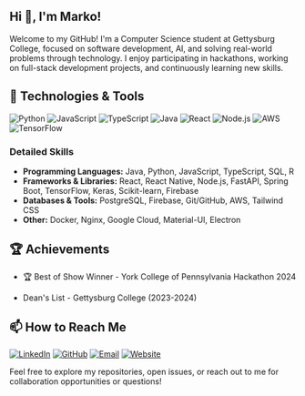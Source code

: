 ## Hi 👋, I'm Marko!
Welcome to my GitHub! I'm a Computer Science student at Gettysburg College, focused on software development, AI, and solving real-world problems through technology. I enjoy participating in hackathons, working on full-stack development projects, and continuously learning new skills.
<!-- 
## 🔭 Currently Working On
- Enhancing Spamurai with advanced NLP capabilities
- Learning cloud architecture patterns on AWS
- Contributing to open-source ML projects
-->
## 🔧 Technologies & Tools
![Python](https://img.shields.io/badge/Python-3776AB?style=flat&logo=python&logoColor=white)
![JavaScript](https://img.shields.io/badge/JavaScript-F7DF1E?style=flat&logo=javascript&logoColor=black)
![TypeScript](https://img.shields.io/badge/TypeScript-007ACC?style=flat&logo=typescript&logoColor=white)
![Java](https://img.shields.io/badge/Java-ED8B00?style=flat&logo=openjdk&logoColor=white)
![React](https://img.shields.io/badge/React-20232A?style=flat&logo=react&logoColor=61DAFB)
![Node.js](https://img.shields.io/badge/Node.js-43853D?style=flat&logo=node.js&logoColor=white)
![AWS](https://img.shields.io/badge/AWS-232F3E?style=flat&logo=amazon-aws&logoColor=white)
![TensorFlow](https://img.shields.io/badge/TensorFlow-FF6F00?style=flat&logo=tensorflow&logoColor=white)

### Detailed Skills
- **Programming Languages:** Java, Python, JavaScript, TypeScript, SQL, R
- **Frameworks & Libraries:** React, React Native, Node.js, FastAPI, Spring Boot, TensorFlow, Keras, Scikit-learn, Firebase
- **Databases & Tools:** PostgreSQL, Firebase, Git/GitHub, AWS, Tailwind CSS
- **Other:** Docker, Nginx, Google Cloud, Material-UI, Electron

## 🏆 Achievements
- 🏆 Best of Show Winner - York College of Pennsylvania Hackathon 2024
<!-- 
- AWS Certified Cloud Practitioner
-->
- Dean's List - Gettysburg College (2023-2024)

## 📫 How to Reach Me
[![LinkedIn](https://img.shields.io/badge/LinkedIn-0077B5?style=flat&logo=linkedin&logoColor=white)](https://www.linkedin.com/in/marko-tsymbaliuk-55615430b/)
[![GitHub](https://img.shields.io/badge/GitHub-100000?style=flat&logo=github&logoColor=white)](https://github.com/mrktsm)
[![Email](https://img.shields.io/badge/Email-D14836?style=flat&logo=gmail&logoColor=white)](mailto:tsymma01@gettysburg.edu)
[![Website](https://img.shields.io/badge/Website-000000?style=flat&logo=globe&logoColor=white)](https://www.markotsymbaluk.com)


Feel free to explore my repositories, open issues, or reach out to me for collaboration opportunities or questions!

<!---
mrktsm/mrktsm is a ✨ special ✨ repository because its `README.md` (this file) appears on your GitHub profile.
You can click the Preview link to take a look at your changes.
--->
